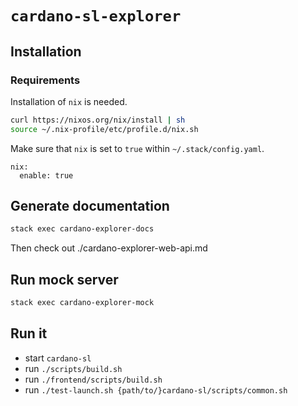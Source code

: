 # `cardano-sl-explorer`

## Installation

### Requirements

Installation of `nix` is needed.

```bash
curl https://nixos.org/nix/install | sh
source ~/.nix-profile/etc/profile.d/nix.sh
```

Make sure that `nix` is set to `true` within `~/.stack/config.yaml`.

```
nix:
  enable: true
```

## Generate documentation

```bash
stack exec cardano-explorer-docs
```

Then check out ./cardano-explorer-web-api.md

## Run mock server

```bash
stack exec cardano-explorer-mock
```

## Run it

- start `cardano-sl`
- run `./scripts/build.sh`
- run `./frontend/scripts/build.sh`
- run `./test-launch.sh {path/to/}cardano-sl/scripts/common.sh`
